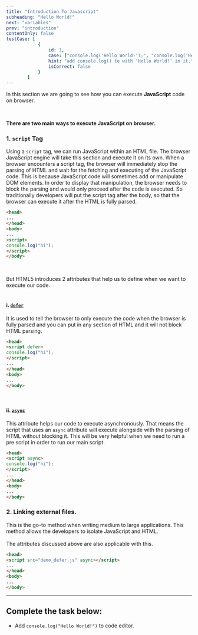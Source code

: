 ```yaml
---
title: "Introduction To Javascript"
subheading: "Hello World!"
next: "variables"
prev: "introduction"
contentOnly: false
testCase: [
			{
				id: 1,
				case: ["console.log('Hello World!');", "console.log('Hello World!')"],
				hint: "add console.log() to with 'Hello World!' in it.",
				isCorrect: false
			}
		]
---
```


In this section we are going to see how you can execute **JavaScript** code on browser.

<br />

**There are two main ways to execute JavaScript on browser.**

### 1. `script` Tag

Using a `script` tag, we can run JavaScript within an HTML file. The browser JavaScript engine will take this section and execute it on its own. When a browser encounters a script tag, the browser will immediately stop the parsing of HTML and wait for the fetching and executing of the JavaScript code. This is because JavaScript code will sometimes add or manipulate DOM elements. In order to display that manipulation, the browser needs to block the parsing and would only proceed after the code is executed. So traditionally developers will put the script tag after the body, so that the browser can execute it after the HTML is fully parsed.

```HTML
<head>
...
</head>
<body>
...
<script>
console.log("hi");
</script>
</body>
```
<br/>

But HTML5 introduces 2 attributes that help us to define when we want to execute our code.
<br/><br/>
#### i. [`defer`](https://www.w3schools.com/tags/att_script_defer.asp)

It is used to tell the browser to only execute the code when the browser is fully parsed and you can put in any section of HTML and it will not block HTML parsing.

```HTML
<head>
<script defer>
console.log("hi");
</script>
...
</head>
<body>
...
</body>
```
<br/>

#### ii. [`async`](https://www.w3schools.com/tags/att_script_async.asp)

This attribute helps our code to execute asynchronously. That means the script that uses an `async` attribute will execute alongside with the parsing of HTML without blocking it. This will be very helpful when we need to run a pre script in order to run our main script.

```HTML
<head>
<script async>
console.log("hi");
</script>
...
</head>
<body>
...
</body>
```

### 2. Linking external files.

This is the go-to method when writing medium to large applications. This method allows the developers to isolate JavaScript and HTML.
<br/><br/>
The attributes discussed above are also applicable with this.

```HTML
<head>
<script src="demo_defer.js" async></script>
...
</head>
<body>
...
</body>
```

---

## Complete the task below:

- Add `console.log("Hello World!")` to code editor.

